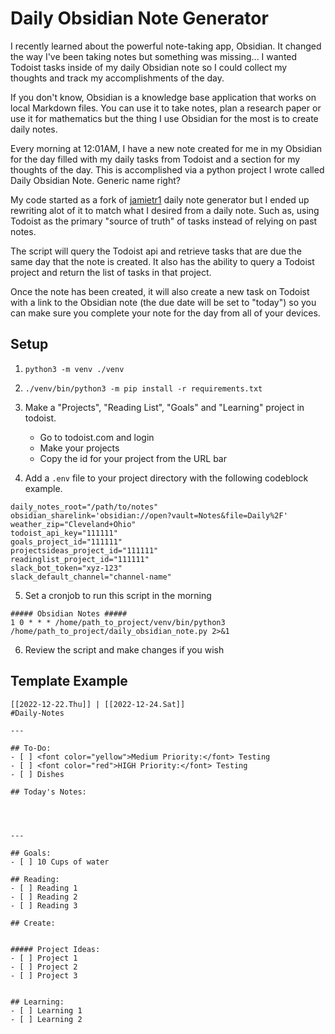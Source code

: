 # Daily Obsidian Note Generator
I recently learned about the powerful note-taking app, Obsidian. It changed the way I've been taking notes but something was missing... I wanted Todoist tasks inside of my daily Obsidian note so I could collect my thoughts and track my accomplishments of the day. 

If you don't know, Obsidian is a knowledge base application that works on local Markdown files. You can use it to take notes, plan a research paper or use it for mathematics but the thing I use Obsidian for the most is to create daily notes.

Every morning at 12:01AM, I have a new note created for me in my Obsidian for the day filled with my daily tasks from Todoist and a section for my thoughts of the day. This is accomplished via a python project I wrote called Daily Obsidian Note. Generic name right?

My code started as a fork of [jamietr1](https://github.com/jamietr1/obsidian-automation) daily note generator but I ended up rewriting alot of it to match what I desired from a daily note. Such as, using Todoist as the primary "source of truth" of tasks instead of relying on past notes.

The script will query the Todoist api and retrieve tasks that are due the same day that the note is created. It also has the ability to query a Todoist project and return the list of tasks in that project.

Once the note has been created, it will also create a new task on Todoist with a link to the Obsidian note (the due date will be set to "today") so you can make sure you complete your note for the day from all of your devices.

## Setup
1. `python3 -m venv ./venv`
2. `./venv/bin/python3 -m pip install -r requirements.txt`
3. Make a "Projects", "Reading List", "Goals" and "Learning" project in todoist.
    
    * Go to todoist.com and login
    * Make your projects
    * Copy the id for your project from the URL bar
4. Add a `.env` file to your project directory with the following codeblock example.

```
daily_notes_root="/path/to/notes"
obsidian_sharelink='obsidian://open?vault=Notes&file=Daily%2F'
weather_zip="Cleveland+Ohio"
todoist_api_key="111111"
goals_project_id="111111"
projectsideas_project_id="111111"
readinglist_project_id="111111"
slack_bot_token="xyz-123"
slack_default_channel="channel-name"
```

5. Set a cronjob to run this script in the morning

```
##### Obsidian Notes #####
1 0 * * * /home/path_to_project/venv/bin/python3 /home/path_to_project/daily_obsidian_note.py 2>&1
```

6. Review the script and make changes if you wish

## Template Example
```
[[2022-12-22.Thu]] | [[2022-12-24.Sat]]
#Daily-Notes

---

## To-Do:
- [ ] <font color="yellow">Medium Priority:</font> Testing 
- [ ] <font color="red">HIGH Priority:</font> Testing  
- [ ] Dishes 

## Today's Notes:




---

## Goals:
- [ ] 10 Cups of water

## Reading:
- [ ] Reading 1
- [ ] Reading 2
- [ ] Reading 3

## Create:


##### Project Ideas:
- [ ] Project 1
- [ ] Project 2
- [ ] Project 3


## Learning:
- [ ] Learning 1
- [ ] Learning 2

```
